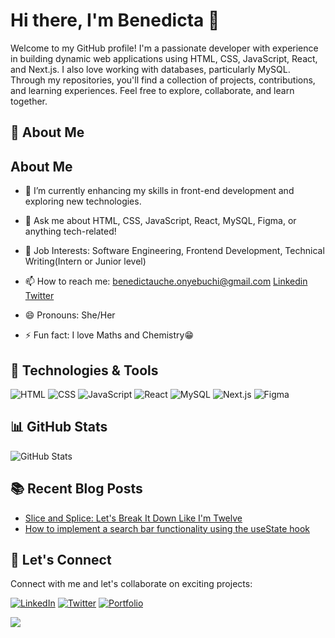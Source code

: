 # Hi there, I'm Benedicta 👋

Welcome to my GitHub profile! I'm a passionate developer with experience in building dynamic web applications using HTML, CSS, JavaScript, React, and Next.js. I also love working with databases, particularly MySQL. Through my repositories, you'll find a collection of projects, contributions, and learning experiences. Feel free to explore, collaborate, and learn together.

## 🚀 About Me

## About Me

- 🌱 I’m currently enhancing my skills in front-end development and exploring new technologies.

- 💬 Ask me about HTML, CSS, JavaScript, React, MySQL, Figma, or anything tech-related!

- 💼 Job Interests: Software Engineering, Frontend Development, Technical Writing(Intern or Junior level)

- 📫 How to reach me: [benedictauche.onyebuchi@gmail.com](benedictauche.onyebuchi@gmail.com) [Linkedin](https://www.linkedin.com/in/benedictaonyebuchi) [Twitter](https://twitter.com/Benny_dicta1)

- 😄 Pronouns: She/Her

- ⚡ Fun fact: I love Maths and Chemistry😁


## 🔧 Technologies & Tools

![HTML](https://img.shields.io/badge/Code-HTML-informational?style=flat&logo=html5&logoColor=white&color=success)
![CSS](https://img.shields.io/badge/Code-CSS-informational?style=flat&logo=css3&logoColor=white&color=success)
![JavaScript](https://img.shields.io/badge/Code-JavaScript-informational?style=flat&logo=javascript&logoColor=white&color=success)
![React](https://img.shields.io/badge/Code-React-informational?style=flat&logo=react&logoColor=white&color=success)
![MySQL](https://img.shields.io/badge/Database-MySQL-informational?style=flat&logo=mysql&logoColor=white&color=success)
![Next.js](https://img.shields.io/badge/Framework-Next.js-informational?style=flat&logo=nextdotjs&logoColor=white&color=success)
![Figma](https://img.shields.io/badge/Design-Figma-informational?style=flat&logo=figma&logoColor=white&color=success)

## 📊 GitHub Stats

![GitHub Stats](https://github-readme-stats.vercel.app/api?username=BenedictaUche&show_icons=true&theme=radical)


## 📚 Recent Blog Posts

- [Slice and Splice: Let's Break It Down Like I'm Twelve](https://techwriterb.hashnode.dev/slice-and-splice-lets-break-it-down-like-im-twelve)
- [How to implement a search bar functionality using the useState hook]([URL](https://techwriterb.hashnode.dev/how-to-implement-a-search-bar-functionality-using-the-usestate-hook))

## 🤝 Let's Connect

Connect with me and let's collaborate on exciting projects:

[![LinkedIn](https://img.shields.io/badge/LinkedIn-Benedicta-blue?style=flat&logo=linkedin)](https://www.linkedin.com/in/benedictaonyebuchi)
[![Twitter](https://img.shields.io/badge/Twitter-Benny_dicta1-blue?style=flat&logo=twitter)](https://twitter.com/Benny_dicta1)
[![Portfolio](https://img.shields.io/badge/Portfolio-[YourWebsite]-purple?style=flat)](https://www.benedicta-onyebuchi.vercel.app)


<img
     align="center"
     src="https://github-readme-stats.vercel.app/api/?username=BenedictaUche&theme=dracula"
/>

